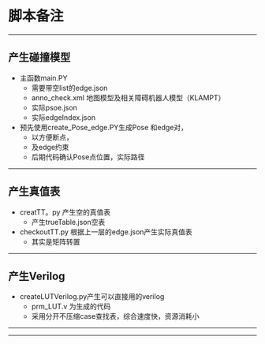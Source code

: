 # 脚本备注

----------------------------
## 产生碰撞模型
* 主函数main.PY
    - 需要带空list的edge.json
    - anno_check.xml 地图模型及相关障碍机器人模型（KLAMPT）
    - 实际psoe.json
    - 实际edgeIndex.json
* 预先使用create_Pose_edge.PY生成Pose 和edge对，
    - 以方便断点，
    - 及edge约束
    - 后期代码确认Pose点位置，实际路径

------------------------

## 产生真值表
* creatTT。py 产生空的真值表
    - 产生trueTable.json空表
* checkoutTT.py 根据上一层的edge.json产生实际真值表
    - 其实是矩阵转置

----------------------------

## 产生Verilog
*  createLUTVerilog.py产生可以直接用的verilog
    - prm_LUT.v 为生成的代码
    - 采用分开不压缩case查找表，综合速度快，资源消耗小

----------------------------------






-----------------------------------


